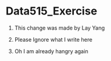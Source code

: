 # Data515_Exercise


1. This change was made by Lay Yang

2. Please Ignore what I write here

3. Oh I am already hangry again 
